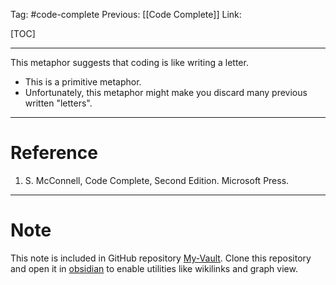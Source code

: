 Tag: #code-complete 
Previous: [[Code Complete]]
Link: 

[TOC]

---

This metaphor suggests that coding is like writing a letter.

- This is a primitive metaphor.
- Unfortunately, this metaphor might make you discard many previous written "letters".

---

# Reference

1. S. McConnell, Code Complete, Second Edition. Microsoft Press.

---

# Note

This note is included in GitHub repository [My-Vault](https://github.com/LittleD3092/My-Vault.git). Clone this repository and open it in [obsidian](https://obsidian.md/) to enable utilities like wikilinks and graph view.